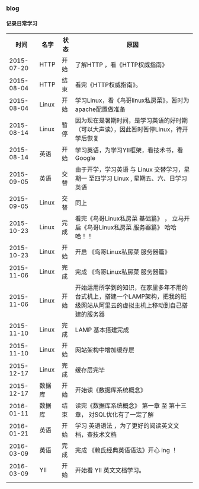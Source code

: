 ### blog 
#### 记录日常学习

<table>
  <tr>
    <th>时间</th>
    <th>名字</th>
    <th>状态</th>
    <th>原因</th>
  </tr>
  <tr>
    <td>2015-07-20</td>
    <td>HTTP</td>
    <td>开始</td>
    <td>了解HTTP ，看《HTTP权威指南》</td>
  </tr>
   <tr>
    <td>2015-08-04</td>
    <td>HTTP</td>
    <td>结束</td>
    <td>看完《HTTP权威指南》。</td>
  </tr>
   <tr>
    <td>2015-08-04</td>
    <td>Linux</td>
    <td>开始</td>
    <td>学习Linux，看《鸟哥linux私房菜》，暂时为apache配置做准备</td>
  </tr>
  <tr>
    <td>2015-08-14</td>
    <td>Linux</td>
    <td>暂停</td>
    <td>因为现在是暑期时间，是学习英语的好时期（可以大声读），因此暂时暂停Linux，待开学后恢复</td>
  </tr>
  <tr>
    <td>2015-08-14</td>
    <td>英语</td>
    <td>开始</td>
    <td>学习英语，为学习YII框架，看技术书，看Google</td>
  </tr>
  <tr>
    <td>2015-09-05</td>
    <td>英语</td>
    <td>交替</td>
    <td>由于开学，学习英语 与 Linux 交替学习，星期一 至四学习 Linux , 星期五、六、日学习英语</td>
  </tr>
  <tr>
    <td>2015-09-05</td>
    <td>Linux</td>
    <td>交替</td>
    <td>同上</td>
  </tr>
  <tr>
    <td>2015-10-23</td>
    <td>Linux</td>
    <td>完成</td>
    <td>看完《鸟哥Linux私房菜 基础篇》 ， 立马开启《鸟哥Linux私房菜 服务器篇》 哈哈哈！！ </td>
  </tr>
   <tr>
    <td>2015-10-23</td>
    <td>Linux</td>
    <td>开始</td>
    <td>开启 《鸟哥Linux私房菜 服务器篇》 </td>
  </tr>
   <tr>
    <td>2015-11-06</td>
    <td>Linux</td>
    <td>完成</td>
    <td>完成 《鸟哥Linux私房菜 服务器篇》</td>
  </tr>
   <tr>
    <td>2015-11-06</td>
    <td>Linux</td>
    <td>开始</td>
    <td>开始运用所学到的知识，在家里多年不用的台式机上，搭建一个LAMP架构，把我的班级网站从阿里云的虚拟主机上移动到自己搭建的服务器</td>
  </tr>
  <tr>
    <td>2015-11-10</td>
    <td>Linux</td>
    <td>完成</td>
    <td>LAMP 基本搭建完成</td>
  </tr>
  <tr>
    <td>2015-11-10</td>
    <td>Linux</td>
    <td>开始</td>
    <td>网站架构中增加缓存层</td>
  </tr>
  <tr>
    <td>2015-12-17</td>
    <td>Linux</td>
    <td>完成</td>
    <td>缓存层完毕</td>
  </tr>
  <tr>
    <td>2015-12-17</td>
    <td>数据库</td>
    <td>开始</td>
    <td>开始读《数据库系统概念》</td>
  </tr>
  <tr>
    <td>2016-01-11</td>
    <td>数据库</td>
    <td>结束</td>
    <td>读完《数据库系统概念》 第一章 至 第十三章， 对SQL优化有了一定了解 </td>
  </tr>
  <tr>
    <td>2016-01-21</td>
    <td>英语</td>
    <td>开始</td>
    <td>学习 英语语法 ，为了更好的阅读英文文档，查技术文档</td>
  </tr>
  <tr>
    <td>2016-03-09</td>
    <td>英语</td>
    <td>完成</td>
    <td>完成 《赖氏经典英语语法》开心 ing ！</td>
  </tr>
  <tr>
    <td>2016-03-09</td>
    <td>YII</td>
    <td>开始</td>
    <td>开始看 YII 英文文档学习。</td>
  </tr>
  <tr>
    <td></td>
    <td></td>
    <td></td>
    <td></td>
  </tr>
</table>
